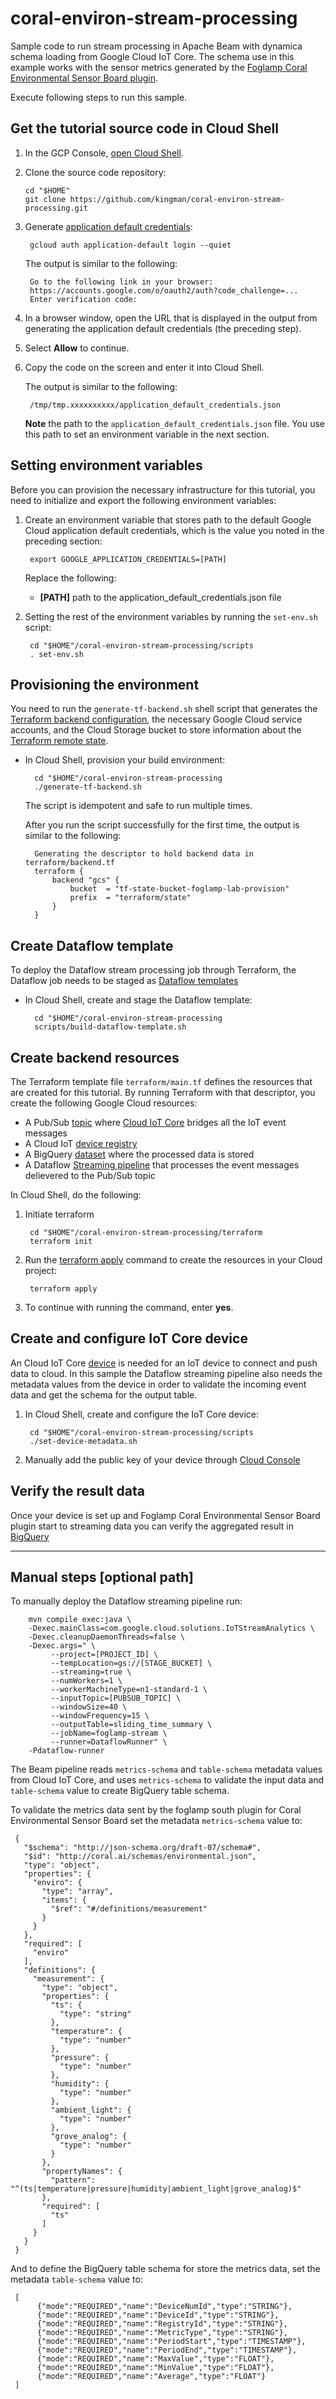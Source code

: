 # coral-environ-stream-processing
Sample code to run stream processing in Apache Beam with dynamica schema loading from Google Cloud IoT Core.
The schema use in this example works with the sensor metrics generated by the [Foglamp Coral Environmental Sensor Board plugin](https://github.com/kingman/foglamp-south-coral-enviro).

Execute following steps to run this sample.

## Get the tutorial source code in Cloud Shell

1.  In the GCP Console, [open Cloud Shell](http://console.cloud.google.com/?cloudshell=true).
1.  Clone the source code repository:

        cd "$HOME"
        git clone https://github.com/kingman/coral-environ-stream-processing.git
1. Generate [application default credentials](https://cloud.google.com/sdk/gcloud/reference/auth/application-default):

        gcloud auth application-default login --quiet

    The output is similar to the following:

        Go to the following link in your browser:
        https://accounts.google.com/o/oauth2/auth?code_challenge=...
        Enter verification code:

1. In a browser window, open the URL that is displayed in the output from generating the application default credentials (the preceding step).

1. Select **Allow** to continue.

1. Copy the code on the screen and enter it into Cloud Shell.
      
    The output is similar to the following:

        /tmp/tmp.xxxxxxxxxx/application_default_credentials.json

    **Note** the path to the `application_default_credentials.json` file. You use this path to set an environment variable in the next section.

## Setting environment variables

Before you can provision the necessary infrastructure for this tutorial, you need to initialize and export the following environment variables:

1. Create an environment variable that stores path to the default Google Cloud application default credentials, which is the value you noted in the preceding section:

        export GOOGLE_APPLICATION_CREDENTIALS=[PATH]

    Replace the following:
    * **[PATH]** path to the application_default_credentials.json file

1. Setting the rest of the environment variables by running the `set-env.sh` script:

        cd "$HOME"/coral-environ-stream-processing/scripts
        . set-env.sh

## Provisioning the environment

You need to run the `generate-tf-backend.sh` shell script that generates the [Terraform backend configuration](https://www.terraform.io/docs/backends/index.html), the necessary Google Cloud service accounts, and the Cloud Storage bucket to store information about the [Terraform remote state](https://www.terraform.io/docs/state/remote.html).

* In Cloud Shell, provision your build environment:

        cd "$HOME"/coral-environ-stream-processing
        ./generate-tf-backend.sh

    The script is idempotent and safe to run multiple times.

    After you run the script successfully for the first time, the output is similar to the following:

        Generating the descriptor to hold backend data in terraform/backend.tf
        terraform {
            backend "gcs" {
                bucket  = "tf-state-bucket-foglamp-lab-provision"
                prefix  = "terraform/state"
            }
        }

## Create Dataflow template
To deploy the Dataflow stream processing job through Terraform, the Dataflow job needs to be staged as [Dataflow templates](https://cloud.google.com/dataflow/docs/guides/templates/overview)

* In Cloud Shell, create and stage the Dataflow template:

        cd "$HOME"/coral-environ-stream-processing
        scripts/build-dataflow-template.sh

## Create backend resources
The Terraform template file `terraform/main.tf` defines the resources that are created for this tutorial. By running Terraform with that descriptor, you create the following Google Cloud resources:

* A Pub/Sub [topic](https://cloud.google.com/pubsub/docs/overview#data_model) where [Cloud IoT Core](https://cloud.google.com/iot/docs/how-tos/mqtt-bridge#publishing_telemetry_events) bridges all the IoT event messages
* A Cloud IoT [device registry](https://cloud.google.com/iot/docs/concepts/devices#device_registries)
* A BigQuery [dataset](https://cloud.google.com/bigquery/docs/datasets-intro) where the processed data is stored
* A Dataflow [Streaming pipeline](https://cloud.google.com/dataflow/docs/concepts/streaming-pipelines) that processes the event messages delievered to the Pub/Sub topic

In Cloud Shell, do the following:

1. Initiate terraform

        cd "$HOME"/coral-environ-stream-processing/terraform
        terraform init

1. Run the [terraform apply](https://www.terraform.io/docs/commands/apply.html) command to create the resources in your Cloud project:

        terraform apply

1. To continue with running the command, enter **yes**.

## Create and configure IoT Core device

An Cloud IoT Core [device](https://cloud.google.com/iot/docs/concepts/devices) is needed for an IoT device to connect and push data to cloud. In this sample the Dataflow streaming pipeline also needs the metadata values from the device in order to validate the incoming event data and get the schema for the output table.

1. In Cloud Shell, create and configure the IoT Core device:

        cd "$HOME"/coral-environ-stream-processing/scripts
        ./set-device-metadata.sh

1. Manually add the public key of your device through [Cloud Console](http://console.cloud.google.com/iot)

## Verify the result data

Once your device is set up and Foglamp Coral Environmental Sensor Board plugin start to streaming data you can verify the aggregated result in [BigQuery](http://console.cloud.google.com/bigquery)

---

## Manual steps [optional path]

To manually deploy the Dataflow streaming pipeline run:

        mvn compile exec:java \
        -Dexec.mainClass=com.google.cloud.solutions.IoTStreamAnalytics \
        -Dexec.cleanupDaemonThreads=false \
        -Dexec.args=" \
             --project=[PROJECT_ID] \
             --tempLocation=gs://[STAGE_BUCKET] \
             --streaming=true \
             --numWorkers=1 \
             --workerMachineType=n1-standard-1 \
             --inputTopic=[PUBSUB_TOPIC] \
             --windowSize=40 \
             --windowFrequency=15 \
             --outputTable=sliding_time_summary \
             --jobName=foglamp-stream \
             --runner=DataflowRunner" \
        -Pdataflow-runner

The Beam pipeline reads `metrics-schema` and `table-schema` metadata values from Cloud IoT Core, and uses `metrics-schema` to validate the input data and `table-schema` value to create BigQuery table schema.

To validate the metrics data sent by the foglamp south plugin for Coral Environmental Sensor Board set the metadata `metrics-schema` value to:

     {
       "$schema": "http://json-schema.org/draft-07/schema#",
       "$id": "http://coral.ai/schemas/environmental.json",
       "type": "object",
       "properties": {
         "enviro": {
           "type": "array",
           "items": {
             "$ref": "#/definitions/measurement"
           }
         }
       },
       "required": [
         "enviro"
       ],
       "definitions": {
         "measurement": {
           "type": "object",
           "properties": {
             "ts": {
               "type": "string"
             },
             "temperature": {
               "type": "number"
             },
             "pressure": {
               "type": "number"
             },
             "humidity": {
               "type": "number"
             },
             "ambient_light": {
               "type": "number"
             },
             "grove_analog": {
               "type": "number"
             }
           },
           "propertyNames": {
             "pattern": "^(ts|temperature|pressure|humidity|ambient_light|grove_analog)$"
           },
           "required": [
             "ts"
           ]
         }
       }
     }

And to define the BigQuery table schema for store the metrics data, set the metadata `table-schema` value to:

     [
          {"mode":"REQUIRED","name":"DeviceNumId","type":"STRING"},
          {"mode":"REQUIRED","name":"DeviceId","type":"STRING"},
          {"mode":"REQUIRED","name":"RegistryId","type":"STRING"},
          {"mode":"REQUIRED","name":"MetricType","type":"STRING"},
          {"mode":"REQUIRED","name":"PeriodStart","type":"TIMESTAMP"},
          {"mode":"REQUIRED","name":"PeriodEnd","type":"TIMESTAMP"},
          {"mode":"REQUIRED","name":"MaxValue","type":"FLOAT"},
          {"mode":"REQUIRED","name":"MinValue","type":"FLOAT"},
          {"mode":"REQUIRED","name":"Average","type":"FLOAT"}
     ]
